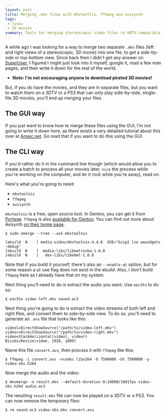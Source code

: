 ```yaml
---
layout: post
title: Merging .mkv files with mkvtooltix, ffmpeg and avisynth
tags:
 - linux
 - 3d movies
summary: Tools for merging stereoscopic video files to HDTV-compatible format.
---
```


A while ago I was looking for a way to merge two separate `.mkv` files (left
and right views of a stereoscopic, 3D movie) into one file, to get a
side-by-side or top-bottom view. Since back then I didn't get any answer on
[SuperUser](http://superuser.com/questions/231938/combine-merge-left-right-video-files),
I figured I might just look into it myself, google it, read a few man pages,
and then write it down for the rest of the world.

* **Note: I'm not encouraging anyone to download pirated 3D movies!**

But, if you do have the movies, and they are in separate files, but you want to
watch them on a 3DTV or a PS3 that can only play side-by-side, single-file 3D
movies, you'll end up merging your files.

The GUI way
-----------

If you just want to know how te merge these files using the GUI, I'm not going
to write it down here, as there exists a very detailed tutorial about this over
at [Ameic.net](http://www.ameic.net/blog/archives/22). Go read that if you want
to do this using the GUI.

The CLI way
-----------

If you'd rather do it in the command line though (which would allow you to
create a batch to process all your movies later, `nice` the process while
you're working on the computer, and ler it rock while you're away), read on.

Here's what you're going to need:

* `mkvtoolnix`
* `ffmpeg`
* `avisynth`

`mkvtoolnix` is a free, open source tool. In Gentoo, you can get it from
[Portage](http://gentoo-portage.com/media-video/mkvtoolnix). `ffmpeg` is also
[available for Gentoo](http://gentoo-portage.com/media-video/ffmpeg). You can
find out more about Avisynth [on their home page](www.avisynth.org).

    $ sudo emerge --tree --ask mkvtoolnix

    [ebuild  N    ] media-video/mkvtoolnix-4.4.0  USE="bzip2 lzo wxwidgets -debug"
    [ebuild  N    ]  media-libs/libmatroska-1.0.0
    [ebuild  N    ]   dev-libs/libebml-1.0.0

Note that if you build it yourself, there's also an `--enable-qt` option, but
for some reason a `qt` use flag does not exist in the ebuild. Also, I don't
build `ffmpeg` here as I already have that on my system.

Next thing you'll need to do is extract the audio you want. Use `eac3to` to do
so:

    $ eac3to video-left.mkv sound.ac3

Next thing you're going to do is extract the video streams of both left and
right files, and convert them to side-by-side view. To do so, you'll need to
generate an `.avs` file that looks like this:


    videol=DirectShowSource("/path/to/video-left.mkv")
    videor=DirectShowSource("/path/to/video-right.mkv")
    video=StackHorizontal(videol, videor)
    BicubicResize(video, 1920, 1080)

Name this file `convert.avs`, then process it with `ffmpeg` like this:

    $ ffmpeg -i convert.avs -vcodec libx264 -b 7500000 -bt 7500000 -y video-sbs.h264

Now merge the audio and the video:

    $ mkvmerge -o result.mkv --default-duration 0:24000/1001fps video-sbs.h264 audio.ac3

The resulting `result.mkv` file can now be played on a 3DTV or a PS3. You can
now remove the temporary files:

    $ rm sound.ac3 video-sbs.mkv convert.avs
